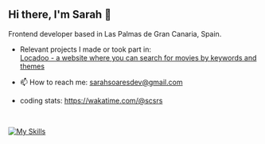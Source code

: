 ## Hi there, I'm Sarah 👋

Frontend developer based in Las Palmas de Gran Canaria, Spain.

- Relevant projects I made or took part in: <br />
[Locadoo - a website where you can search for movies by keywords and themes](https://locadoo.vercel.app) <br /> 

- 📫 How to reach me: sarahsoaresdev@gmail.com
- coding stats: https://wakatime.com/@scsrs

<br>

[![My Skills](https://skillicons.dev/icons?i=react,js,ts,html,css,tailwind,nodejs,mysql,docker,figma,git)](https://skillicons.dev)


<!--
**scsoares/scsoares** is a ✨ _special_ ✨ repository because its `README.md` (this file) appears on your GitHub profile.

Here are some ideas to get you started:

- 🔭 I’m currently working on ...
- 🌱 I’m currently learning ...
- 👯 I’m looking to collaborate on ...
- 🤔 I’m looking for help with ...
- 💬 Ask me about ...
- 📫 How to reach me: ...
- 😄 Pronouns: ...
- ⚡ Fun fact: ...
-->

